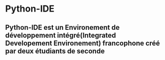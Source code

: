 # Python-IDE
## Python-IDE est un Environement de développement intégré(Integrated Developement Environement) francophone créé par deux étudiants de seconde 
